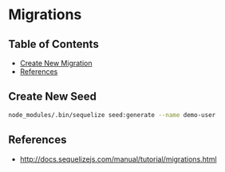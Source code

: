 # Migrations
## Table of Contents
- [Create New Migration](#create-new-seed)
- [References](#references)

## Create New Seed
```sh
node_modules/.bin/sequelize seed:generate --name demo-user
```

## References
- http://docs.sequelizejs.com/manual/tutorial/migrations.html